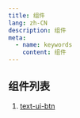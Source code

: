 ```yaml
---
title: 组件
lang: zh-CN
description: 组件
meta:
  - name: keywords
    content: 组件
---
```


## 组件列表 ##

1. [text-ui-btn](./testUiBtn.md)
